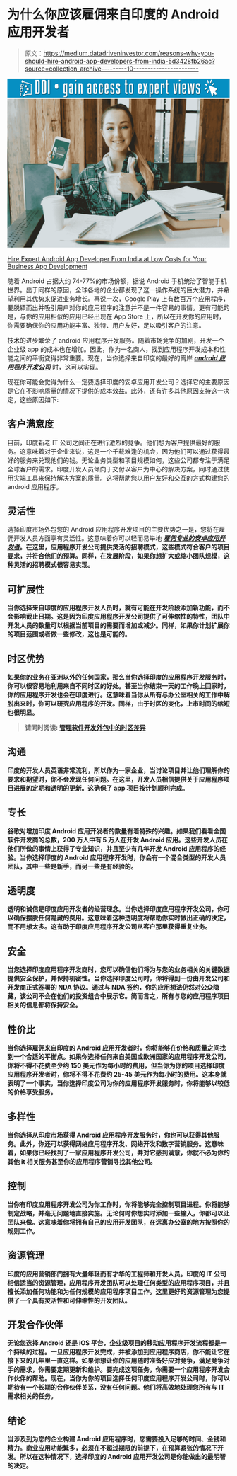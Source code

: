 # 为什么你应该雇佣来自印度的 Android 应用开发者

> 原文：<https://medium.datadriveninvestor.com/reasons-why-you-should-hire-android-app-developers-from-india-5d3428fb26ac?source=collection_archive---------10----------------------->

[![](img/3a20e4a34d9613f7d153dfbced04f7f3.png)](http://www.track.datadriveninvestor.com/1B9E)![](img/78ab11331b44f2f9a530417a36e2fdbc.png)

[Hire Expert Android App Developer From India at Low Costs for Your Business App Development](https://www.weblineindia.com/hire-android-app-developers.html)

随着 Android 占据大约 74-77%的市场份额，据说 Android 手机统治了智能手机世界。出于同样的原因，全球各地的企业都发现了这一操作系统的巨大潜力，并希望利用其优势来促进业务增长。再说一次，Google Play 上有数百万个应用程序，要脱颖而出并吸引用户对你的应用程序的注意并不是一件容易的事情。更有可能的是，与你的应用相似的应用已经出现在 App Store 上，所以在开发你的应用时，你需要确保你的应用功能丰富、独特、用户友好，足以吸引客户的注意。

技术的进步繁荣了 android 应用程序开发服务。随着市场竞争的加剧，开发一个企业级 app 的成本也在增加。因此，作为一名商人，找到应用程序开发成本和性能之间的平衡变得非常重要。现在，当你选择来自印度的最好的离岸 [***android 应用程序开发公司***](https://www.weblineindia.com/android-app-development.html) 时，这可以实现。

现在你可能会觉得为什么一定要选择印度的安卓应用开发公司？选择它的主要原因是它在不影响质量的情况下提供的成本效益。此外，还有许多其他原因支持这一决定，这些原因如下:

## **客户满意度**

目前，印度新老 IT 公司之间正在进行激烈的竞争。他们想为客户提供最好的服务。这意味着对于企业来说，这是一个千载难逢的机会，因为他们可以通过获得最好的服务来兑现他们的钱。无论业务类型和项目规模如何，这些公司都专注于满足全球客户的需求。印度开发人员倾向于交付以客户为中心的解决方案，同时通过使用尖端工具来保持解决方案的质量。这将帮助您以用户友好和交互的方式构建您的 android 应用程序。

## **灵活性**

选择印度市场外包您的 Android 应用程序开发项目的主要优势之一是，您将在雇佣开发人员方面享有灵活性。这意味着你可以轻而易举地 [***雇佣专业的安卓应用开发者***](https://www.weblineindia.com/hire-android-app-developers.html)**。在这里，应用程序开发公司提供灵活的招聘模式，这些模式符合客户的项目要求，并符合他们的预算。同样，在发展阶段，如果你想扩大或缩小团队规模，这种灵活的招聘模式很容易实现。**

## ****可扩展性****

**当你选择来自印度的应用程序开发人员时，就有可能在开发阶段添加新功能，而不会影响截止日期。这是因为印度应用程序开发公司提供了可伸缩性的特性，团队中开发人员的数量可以根据当前项目的需要而增加或减少。同样，如果你计划扩展你的项目范围或者做一些修改，这也是可能的。**

## ****时区优势****

**如果你的业务在亚洲以外的任何国家，那么当你选择印度的应用程序开发服务时，你可以很容易地利用来自不同时区的好处。甚至当你结束一天的工作晚上回家时，你的应用程序开发也会在印度进行。这意味着当你从所有与办公室相关的工作中解脱出来时，你可以研究应用程序的开发。同样，由于时区的变化，上市时间的缩短也很明显。**

> ****请同时阅读:** [**管理软件开发外包中的时区差异**](https://www.weblineindia.com/blog/time-zone-difference-in-software-development-outsourcing/)**

## ****沟通****

**印度的开发人员英语非常流利，所以作为一家企业，当讨论项目并让他们理解你的要求和期望时，你不会发现任何问题。在这里，开发人员相信提供关于应用程序项目进展的定期和透明的更新。这确保了 app 项目按计划顺利完成。**

## ****专长****

**谷歌对增加印度 Android 应用开发者的数量有着特殊的兴趣。如果我们看看全国软件开发商的总数，200 万人中有 5 万人在开发 Android 应用。这些开发人员在他们所做的事情上获得了专业知识，并且至少有几年开发 Android 应用程序的经验。当你选择印度的 Android 应用程序开发时，你会有一个混合类型的开发人员团队，其中一些是新手，而另一些是有经验的。**

## ****透明度****

**透明和诚信是印度应用开发者的经营理念。当你选择印度应用程序开发公司，你可以确保摆脱任何隐藏的费用。这意味着这种透明度将帮助你实时做出正确的决定，而不用想太多。这有助于印度应用程序开发公司从客户那里获得重复业务。**

## ****安全****

**当您选择印度应用程序开发商时，您可以确信他们将为与您的业务相关的关键数据提供安全保护，并保持机密性。当你选择印度公司时，你将得到一份由开发公司和开发商正式签署的 NDA 协议。通过与 NDA 签约，你的应用想法仍然对公众隐藏，该公司不会在他们的投资组合中展示它。简而言之，所有与您的应用程序项目相关的信息都将保持安全。**

## ****性价比****

**当你选择雇佣来自印度的 Android 应用开发者时，你将能够在价格和质量之间找到一个合适的平衡点。如果你选择任何来自美国或欧洲国家的应用程序开发公司，你将不得不花费至少约 150 美元作为每小时的费用，但当你为你的项目选择印度应用程序开发者时，你将不得不花费约 25-45 美元作为每小时的费用。这本身就表明了一个事实，当你选择印度公司为你的应用程序开发服务时，你将能够以较低的价格享受服务。**

## ****多样性****

**当你选择从印度市场获得 Android 应用程序开发服务时，你也可以获得其他服务。此外，你还可以获得网络应用程序开发、网络开发和数字营销服务。这意味着，如果你已经找到了一家应用程序开发公司，并对它感到满意，你就不必为你的其他 it 相关服务甚至你的应用程序营销寻找其他公司。**

## ****控制****

**当你有印度应用程序开发公司为你工作时，你将能够完全控制项目进程。你将能够制定战略，并毫无问题地直接实施。无论何时你想实时添加一些输入，你都可以让团队来做。这意味着你将拥有自己的应用开发团队，在远离办公室的地方按照你的规则工作。**

## ****资源管理****

**印度的应用营销部门拥有大量年轻而有才华的工程师和开发人员。印度的 IT 公司相信适当的资源管理，应用程序开发团队可以处理任何类型的应用程序项目，并且擅长添加任何功能和为任何规模的应用程序项目工作。这里更好的资源管理为您提供了一个具有灵活性和可伸缩性的开发团队。**

## ****开发合作伙伴****

**无论您选择 Android 还是 iOS 平台，企业级项目的移动应用程序开发流程都是一个持续的过程。一旦应用程序开发完成，并被添加到应用程序商店，你不能让它在接下来的几年里一直这样。如果你想让你的应用随时准备好应对竞争，满足竞争对手的需求，你需要定期更新和维护。要完成这项任务，你需要一个应用程序开发合作伙伴的帮助。现在，当你为你的项目选择任何印度应用程序开发公司时，你可以期待有一个长期的合作伙伴关系，没有任何问题。他们将高效地处理您所有与 IT 需求相关的任务。**

## ****结论****

**当涉及到为您的企业构建 Android 应用程序时，您需要投入足够的时间、金钱和精力。商业应用功能繁多，必须在不超过期限的前提下，在预算紧张的情况下开发。所以在这种情况下，选择印度的 Android 应用开发公司是你能做出的最明智的决定。**